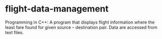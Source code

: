 # flight-data-management
Programming in C++: A program that displays flight information where the least fare found for given source – destination pair. Data are accessed from text files.
